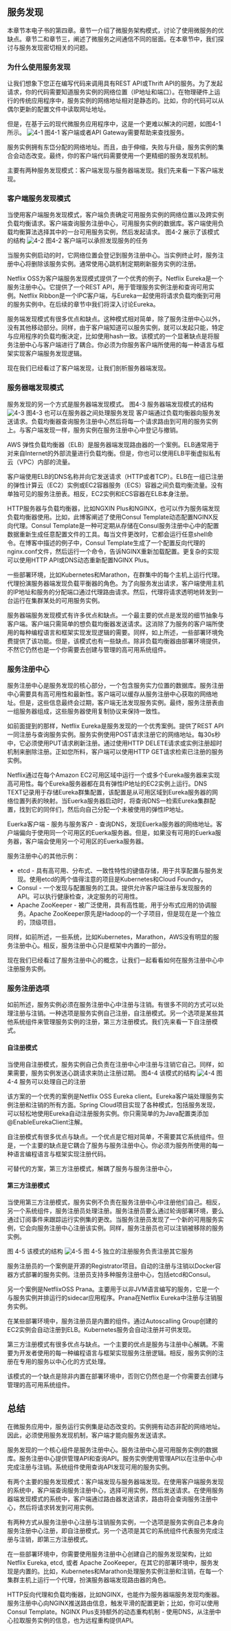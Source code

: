 ## 服务发现

本章节本电子书的第四章。章节一介绍了微服务架构模式，讨论了使用微服务的优缺点。章节二和章节三，阐述了微服务之间通信不同的层面。在本章节中，我们探讨与服务发现密切相关的问题。

### 为什么使用服务发现
让我们想象下您正在编写代码来调用具有REST API或Thrift API的服务。为了发起请求，你的代码需要知道服务实例的网络位置（IP地址和端口）。在物理硬件上运行的传统应用程序中，服务实例的网络地址相对是静态的。比如，你的代码可以从偶尔更新的配置文件中读取网址地址。

但是，在基于云的现代微服务应用程序中，这是一个更难以解决的问题，如图4-1所示。
![4-1](4-1.png)
图4-1 客户端或者API Gateway需要帮助来查找服务。

服务实例拥有东岱分配的网络地址。而且，由于伸缩，失败与升级，服务实例的集合会动态改变。最终，你的客户端代码需要使用一个更精细的服务发现机制。

主要有两种服务发现模式：客户端发现与服务器端发现。我们先来看一下客户端发现。

### 客户端服务发现模式
当使用客户端服务发现模式，客户端负责确定可用服务实例的网络位置以及跨实例负载均衡请求。客户端查询服务注册中心，可用服务实例的数据库。客户端使用负载均衡算法选择其中的一台可用服务实例，然后发起请求。
图4-2 展示了该模式的结构
![4-2](4-2.png)
图4-2 客户端可以承担发现服务的任务

当服务实例启动的时，它网络位置会登记到服务注册中心。当实例终止时，服务注册中心将删除该服务实例。通常使用心跳机制定期刷新服务实例的注册。

Netflix OSS为客户端服务发现模式提供了一个优秀的例子。Netflix Eureka是一个服务注册中心。它提供了一个REST API，用于管理服务实例注册和查询可用实例。Netflix Ribbon是一个IPC客户端，与Eureka一起使用将请求负载均衡到可用的服务实例中。在后续的章节中我们将深入讨论Eureka。

服务端发现模式有很多优点和缺点。这种模式相对简单，除了服务注册中心以外，没有其他移动部分。同样，由于客户端知道可以服务实例，就可以发起只能，特定与应用程序的负载均衡决定，比如使用hash一致。该模式的一个显著缺点是将服务注册中心与客户端进行了耦合。你必须为你服务客户端所使用的每一种语言与框架实现客户端服务发现逻辑。

现在我们已经看过了客户端发现，让我们剖析服务器端发现。

### 服务器端发现模式
服务发现的另一个方式是服务器端发现模式。
图4-3 服务器端发现模式的结构
![4-3](4-3.png)
图4-3 也可以在服务器之间处理服务发现
客户端通过负载均衡器向服务发送请求。负载均衡器查询服务注册中心然后将每一个请求路由到可用的服务实例上。与客户端发现一样，服务实例在服务注册中心中登记与撤销。

AWS 弹性负载均衡器（ELB）是服务器端发现路由器的一个案例。ELB通常用于对来自Internet的外部流量进行负载均衡。但是，你也可以使用ELB平衡虚拟私有云（VPC）内部的流量。

客户端使用ELB的DNS名称并向它发送请求（HTTP或者TCP）。ELB在一组已注册的弹性计算云（EC2）实例或EC2容器服务（ECS）容器之间负载均衡流量。没有单独可见的服务注册表。相反，EC2实例和ECS容器在ELB本身注册。

HTTP服务器与负载均衡器，比如NGXIN Plus和NGINX，也可以作为服务端发现负载均衡器使用。比如，此博客阐述了使用Consul Template动态配置NGINX反向代理。Consul Template是一种可定期从存储在Consul服务注册中心中的配置数据重新生成任意配置文件的工具。每当文件更改时，它都会运行任意shell命令。在博客中描述的例子中，Consul Template生成了一个配置反向代理的nginx.conf文件，然后运行一个命令，告诉NGINX重新加载配置。更复杂的实现可以使用HTTP API或DNS动态重新配置NGINX Plus。

一些部署环境，比如Kubernetes和Marathon，在群集中的每个主机上运行代理。代理扮演服务器端发现负载平衡器的角色。为了向服务发出请求，客户端使用主机的IP地址和服务的分配端口通过代理路由请求。然后，代理将请求透明地转发到一台运行在集群某处的可用服务实例。

服务器端服务发现模式有许多优点和缺点。一个最主要的优点是发现的细节抽象与客户端。客户端只需简单的想负载均衡器发送请求。这消除了为服务的客户端所使用的每种编程语言和框架实现发现逻辑的需要。同样，如上所述，一些部署环境免费提供了该功能。但是，该模式也有一些缺点。除非负载均衡器由部署环境提供，不然它仍然也是一个你需要去创建与管理的高可用系统组件。

### 服务注册中心
服务注册中心是服务发现的核心部分，一个包含服务实力位置的数据库。服务注册中心需要具有高可用性和最新性。客户端可以缓存从服务注册中心获取的网络地址。但是，这些信息最终会过期，客户端无法发现服务实例。最终，服务注册表由一组服务器组成，这些服务器使用复制协议来保持一致性。

如前面提到的那样，Netflix Eureka是服务发现的一个优秀案例。提供了REST API一同注册与查询服务实例。服务实例使用POST请求注册它的网络地址。每30s秒中，它必须使用PUT请求刷新注册。通过使用HTTP DELETE请求或实例注册超时机制来删除注册。正如您所料，客户端可以使用HTTP GET请求检索已注册的服务实例。

Netflix通过在每个Amazon EC2可用区域中运行一个或多个Eureka服务器来实现高可用性。每个Eureka服务器都在具有弹性IP地址的EC2实例上运行。DNS TEXT记录用于存储Eureka群集配置，该配置是从可用区域到Eureka服务器的网络位置列表的映射。当Euerka服务器启动时，将查询DNS一检索Eureka集群配置，找到它的同伴们，然后向自己分配一个未被使用的弹性IP地址。

Euerka客户端 - 服务与服务客户 - 查询DNS，发现Euerka服务器的网络地址。客户端偏向于使用同一个可用区的Euerka服务器。但是，如果没有可用的Euerka服务器，客户端会使用另一个可用区的Euerka服务器。

服务注册中心的其他示例：
- etcd - 具有高可用、分布式、一致性特性的键值存储，用于共享配置与服务发现。使用etcd的两个值得注意的项目是Kubernetes和Cloud Foundry。
- Consul - 一个发现与配置服务的工具。提供允许客户端注册与发现服务的API。可以执行健康检查，决定服务的可用性。
- Apache ZooKeeper - 被广泛使用，具有高性能，用于分布式应用的协调服务。Apache ZooKeeper原先是Hadoop的一个子项目，但是现在是一个独立的，顶级项目。
  
同样，如前所述，一些系统，比如Kubernetes，Marathon，AWS没有明显的服务注册中心。相反，服务注册中心只是框架中内置的一部分。

现在我们已经看过了服务注册中心的概念，让我们一起看看如何在服务注册中心中注册服务实例。

### 服务注册选项

如前所述，服务实例必须在服务注册中心中注册与注销。有很多不同的方式可以处理注册与注销。一种选项是服务实例自己注册，自注册模式。另一个选项是某些其他系统组件来管理服务实例的注册，第三方注册模式。我们先来看一下自注册模式。

#### 自注册模式
当使用自注册模式，服务实例自己负责在注册中心中注册与注销它自己。同样，如果需要，服务实例发送心跳请求来防止注册过期。
图4-4 该模式的结构
![4-4](4-4.png)
图4-4 服务可以处理自己的注册

该方案的一个优秀的案例是Netflix OSS Eureka client。Eureka客户端处理服务实例注册和注销的所有方面。Spring Cloud项目实现了各种模式，包括服务发现，可以轻松地使用Eureka自动注册服务实例。你只需简单的为Java配置类添加@EnableEurekaClient注解。

自注册模式有很多优点与缺点。一个优点是它相对简单，不需要其它系统组件。但是，一个主要的缺点是它耦合了服务与服务注册中心。你必须为服务所使用的每一种语言编程语言与框架实现注册代码。

可替代的方案，第三方注册模式，解耦了服务与服务注册中心，

#### 第三方注册模式
当使用第三方注册模式，服务实例不负责在服务注册中心中注册他们自己。相反，另一个系统组件，服务注册员处理注册。服务注册员要么通过轮询部署环境，要么通过订阅事件来跟踪运行实例集的更改。当服务注册员发现了一个新的可用服务实例，它会向服务注册中心注册该实例。同样，服务注册员也可以注销被移除的服务实例。

图 4-5 该模式的结构
![4-5](4-5.png)
图 4-5 独立的注册服务负责注册其它服务

服务注册员的一个案例是开源的Registrator项目。自动的注册与注销以Docker容器方式部署的服务实例。注册员支持多种服务注册中心，包括etcd和Consul。

另一个案例是NetflixOSS Prana。主要用于以非JVM语言编写的服务，它是一个与服务实例并排运行的sidecar应用程序。Prana在Netflix Eureka中注册与注销服务实例。

在某些部署环境中，服务注册员是内置的组件。通过Autoscalling Group创建的EC2实例会自动注册到ELB。Kubernetes服务会自动注册并可供发现。

第三方注册模式有很多优点与缺点。一个主要的优点是服务与注册中心解耦。不需要为开发者使用的每一种编程语言与框架实现服务注册逻辑。相反，服务实例的注册在专用的服务以中心化的方式处理。

该模式的一个缺点是除非内置在部署环境中，否则它仍然也是一个你需要去创建与管理的高可用系统组件。

## 总结
在微服务应用中，服务运行实例集是动态改变的。实例拥有动态非配的网络地址。因此，必须使用服务发现机制，客户端才能向服务发送请求。

服务发现的一个核心组件是服务注册中心。服务注册中心是可用服务实例的数据库。服务注册中心提供管理API和查询API。服务实例使用管理API以在注册中心中完成注册与注销。系统组件使用查询API发现可用的服务实例。

有两个主要的服务发现模式：客户端发现与服务器端发现。在使用客户端服务发现的系统中，客户端查询服务注册中心，选择可用实例，然后发送请求。在使用服务器端发现模式的系统中，客户端通过路由器发送请求，路由将会查询服务注册中心，然后将请求转发到可用实例。

有两种方式从服务注册中心注册与注销服务实例，一个选项是服务实例自己本身向服务注册中心注册，即自注册模式。另一个选项是其它的系统组件代表服务完成注册与注销，即第三方注册模式。

在一些部署环境中，你需要使用服务注册中心创建自己的服务发现架构，比如 Netflix Eureka, etcd, 或者 Apache ZooKeeper。在其它的部署环境中，服务发现是内置的。比如，Kubernetes和Marathon处理服务实例注册和注销，在每一个集群主机上运行一个代理，扮演服务器端发现路由器的角色。

HTTP反向代理和负载均衡器，比如NGINX，也能作为服务器端服务发现均衡器。服务注册中心向NGINX推送路由信息，触发平滑的配置更新；比如，你可以使用Consul Template。NGINX Plus支持额外的动态重构机制 - 使用DNS，从注册中心拉取服务实例的信息，也为远程重构提供API。
